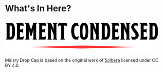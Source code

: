 # What's In Here?

<img src='./images/DementCondensed-Bold.svg' />

Maisry Drop Cap is based on the original work of [Solbera](https://www.reddit.com/r/UnearthedArcana/comments/3vpphx/5e_font_package_embeddable_cc_edition/) licensed under CC BY 4.0.
